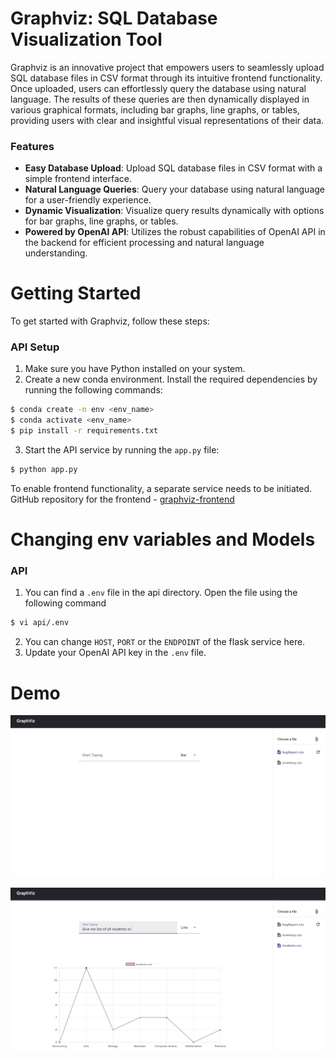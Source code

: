 
# Graphviz: SQL Database Visualization Tool
Graphviz is an innovative project that empowers users to seamlessly upload SQL database files in CSV format through its intuitive frontend functionality. Once uploaded, users can effortlessly query the database using natural language. The results of these queries are then dynamically displayed in various graphical formats, including bar graphs, line graphs, or tables, providing users with clear and insightful visual representations of their data.

### Features
-   
    **Easy Database Upload**: Upload SQL database files in CSV format with a simple frontend interface.
-   **Natural Language Queries**: Query your database using natural language for a user-friendly experience.
-   **Dynamic Visualization**: Visualize query results dynamically with options for bar graphs, line graphs, or tables.
-   **Powered by OpenAI API**: Utilizes the robust capabilities of OpenAI API in the backend for efficient processing and natural language understanding.
 
# Getting Started

To get started with Graphviz, follow these steps:

### API Setup

1. Make sure you have Python installed on your system.
2. Create a new conda environment. Install the required dependencies by running the following commands:

```bash
$ conda create -n env <env_name>
$ conda activate <env_name>
$ pip install -r requirements.txt
```
3. Start the API service by running the `app.py` file:
```bash
$ python app.py
```

To enable frontend functionality, a separate service needs to be initiated. GitHub repository for the frontend - [graphviz-frontend](https://github.com/Sheel-ui/graphviz-frontend)

# Changing env variables and Models

### API

1. You can find a `.env` file in the api directory. Open the file using the following command
```bash
$ vi api/.env
```
2. You can change `HOST`, `PORT` or the `ENDPOINT` of the flask service here.
3. Update your OpenAI API key in the `.env` file.


# Demo

![Alt Text](./demo/demo1.gif)

![Alt Text](./demo/demo2.gif)
